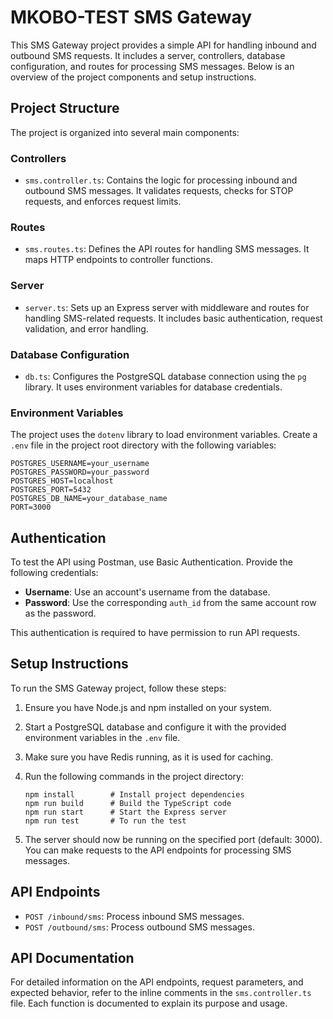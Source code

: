 # MKOBO-TEST SMS Gateway

This SMS Gateway project provides a simple API for handling inbound and outbound SMS requests. It includes a server, controllers, database configuration, and routes for processing SMS messages. Below is an overview of the project components and setup instructions.

## Project Structure

The project is organized into several main components:

### Controllers

- `sms.controller.ts`: Contains the logic for processing inbound and outbound SMS messages. It validates requests, checks for STOP requests, and enforces request limits.

### Routes

- `sms.routes.ts`: Defines the API routes for handling SMS messages. It maps HTTP endpoints to controller functions.

### Server

- `server.ts`: Sets up an Express server with middleware and routes for handling SMS-related requests. It includes basic authentication, request validation, and error handling.

### Database Configuration

- `db.ts`: Configures the PostgreSQL database connection using the `pg` library. It uses environment variables for database credentials.

### Environment Variables

The project uses the `dotenv` library to load environment variables. Create a `.env` file in the project root directory with the following variables:

```
POSTGRES_USERNAME=your_username
POSTGRES_PASSWORD=your_password
POSTGRES_HOST=localhost
POSTGRES_PORT=5432
POSTGRES_DB_NAME=your_database_name
PORT=3000
```

## Authentication

To test the API using Postman, use Basic Authentication. Provide the following credentials:

- **Username**: Use an account's username from the database.
- **Password**: Use the corresponding `auth_id` from the same account row as the password.

This authentication is required to have permission to run API requests.

## Setup Instructions

To run the SMS Gateway project, follow these steps:

1. Ensure you have Node.js and npm installed on your system.

2. Start a PostgreSQL database and configure it with the provided environment variables in the `.env` file.

3. Make sure you have Redis running, as it is used for caching.

4. Run the following commands in the project directory:

   ```
   npm install        # Install project dependencies
   npm run build      # Build the TypeScript code
   npm run start      # Start the Express server
   npm run test       # To run the test
   ```

5. The server should now be running on the specified port (default: 3000). You can make requests to the API endpoints for processing SMS messages.

## API Endpoints

- `POST /inbound/sms`: Process inbound SMS messages.
- `POST /outbound/sms`: Process outbound SMS messages.

## API Documentation

For detailed information on the API endpoints, request parameters, and expected behavior, refer to the inline comments in the `sms.controller.ts` file. Each function is documented to explain its purpose and usage.
